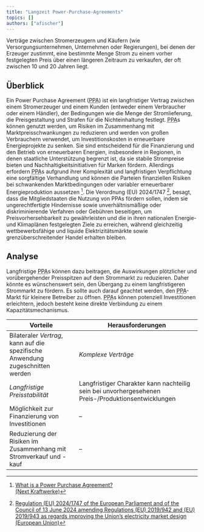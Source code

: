 ```yaml
---
title: "Langzeit Power-Purchase-Agreements"
topics: [] 
authors: ["afischer"]
---
```


Verträge zwischen Stromerzeugern und Käufern (wie Versorgungsunternehmen, Unternehmen oder Regierungen), bei denen der Erzeuger zustimmt, eine bestimmte Menge Strom zu einem vorher festgelegten Preis über einen längeren Zeitraum zu verkaufen, der oft zwischen 10 und 20 Jahren liegt.

## Überblick

Ein Power Purchase Agreement (<abbr title="Power-Purchase-Agreement">PPA</abbr>) ist ein langfristiger Vertrag zwischen einem Stromerzeuger und einem Kunden (entweder einem Verbraucher oder einem Händler), der Bedingungen wie die Menge der Stromlieferung, die Preisgestaltung und Strafen für die Nichteinhaltung festlegt. <abbr title="Power-Purchase-Agreement">PPA</abbr>s können genutzt werden, um Risiken im Zusammenhang mit Marktpreisschwankungen zu reduzieren und werden von großen Verbrauchern verwendet, um Investitionskosten in erneuerbare Energieprojekte zu senken. Sie sind entscheidend für die Finanzierung und den Betrieb von erneuerbaren Energien, insbesondere in Regionen, in denen staatliche Unterstützung begrenzt ist, da sie stabile Strompreise bieten und Nachhaltigkeitsinitiativen für Marken fördern. Allerdings erfordern <abbr title="Power-Purchase-Agreement">PPA</abbr>s aufgrund ihrer Komplexität und langfristigen Verpflichtung eine sorgfältige Verhandlung und können die Parteien finanziellen Risiken bei schwankenden Marktbedingungen oder variabler erneuerbarer Energieproduktion aussetzen [^1].
Die Verordnung (EU) 2024/1747 [^2], besagt, dass die Mitgliedstaaten die Nutzung von PPAs fördern sollen, indem sie ungerechtfertigte Hindernisse sowie unverhältnismäßige oder diskriminierende Verfahren oder Gebühren beseitigen, um Preisvorhersehbarkeit zu gewährleisten und die in ihren nationalen Energie- und Klimaplänen festgelegten Ziele zu erreichen, während gleichzeitig wettbewerbsfähige und liquide Elektrizitätsmärkte sowie grenzüberschreitender Handel erhalten bleiben.

## Analyse

Langfristige <abbr title="Power-Purchase-Agreement">PPA</abbr>s können dazu beitragen, die Auswirkungen plötzlicher und vorübergehender Preisspitzen auf dem Strommarkt zu reduzieren. Daher könnte es wünschenswert sein, den Übergang zu einem langfristigeren Strommarkt zu fördern. Es sollte auch darauf geachtet werden, den <abbr title="Power-Purchase-Agreement">PPA</abbr>-Markt für kleinere Betreiber zu öffnen. <abbr title="Power-Purchase-Agreement">PPA</abbr>s können potenziell Investitionen erleichtern, jedoch besteht keine direkte Verbindung zu einem Kapazitätsmechanismus.

| **Vorteile** | **Herausforderungen** |
|--------------|------------------------|
| Bilateraler *Vertrag*, kann auf die spezifische Anwendung zugeschnitten werden | *Komplexe Verträge* |
| *Langfristige Preisstabilität* | Langfristiger Charakter kann nachteilig sein bei unvorhergesehenen Preis-/Produktionsentwicklungen |
| Möglichkeit zur Finanzierung von Investitionen | – |
| Reduzierung der Risiken im Zusammenhang mit Stromverkauf und -kauf | – |

<!-- Fußnoten -->

[^1]: [What is a Power Purchase Agreement?  
(Next Kraftwerke)](https://www.next-kraftwerke.com/knowledge/ppa-power-purchase-agreement)

[^2]: [Regulation (EU) 2024/1747 of the European Parliament and of the Council of 13 June 2024 amending Regulations (EU) 2019/942 and (EU) 2019/943 as regards improving the Union’s electricity market design  
(European Union)](http://data.europa.eu/eli/reg/2024/1747/oj/eng)
